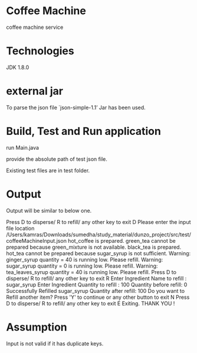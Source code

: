 # Coffee Machine
coffee machine service

# Technologies

JDK 1.8.0


# external jar

To parse the json file `json-simple-1.1’ Jar has been used.


# Build, Test and Run application 

run Main.java

provide the absolute path of test json file.

Existing test files are in test folder.


# Output
Output will be similar to below one.

Press D to disperse/ R to refill/ any other key to exit
D
Please enter the input file location
/Users/kamras/Downloads/sumedha/study_material/dunzo_project/src/test/coffeeMachineInput.json
hot_coffee is prepared.
green_tea cannot be prepared because green_mixture is not available.
black_tea is prepared.
hot_tea cannot be prepared because sugar_syrup is not sufficient.
Warning: ginger_syrup quantity = 40 is running low. Please refill.
Warning: sugar_syrup quantity = 0 is running low. Please refill.
Warning: tea_leaves_syrup quantity = 40 is running low. Please refill.
Press D to disperse/ R to refill/ any other key to exit
R
Enter Ingredient Name to refill : 
sugar_syrup
Enter Ingredient Quantity to refill : 
100
Quantity before refill: 0
Successfully Refilled sugar_syrup
Quantity after refill: 100
Do you want to Refill another item? Press 'Y' to continue or any other button to exit
N
Press D to disperse/ R to refill/ any other key to exit
E
Exiting.
THANK YOU !

# Assumption
Input is not valid if it has duplicate keys.






